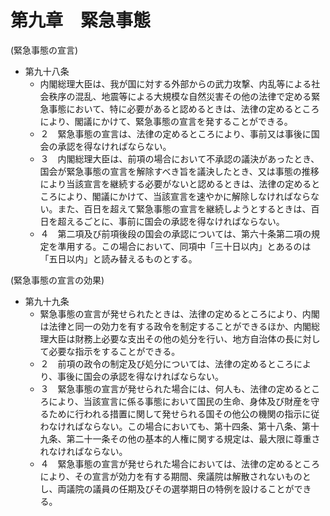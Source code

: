# 第九章　緊急事態

(緊急事態の宣言)

- 第九十八条
    - 内閣総理大臣は、我が国に対する外部からの武力攻撃、内乱等による社会秩序の混乱、地震等による大規模な自然災害その他の法律で定める緊急事態において、特に必要があると認めるときは、法律の定めるところにより、閣議にかけて、緊急事態の宣言を発することができる。
    - ２　緊急事態の宣言は、法律の定めるところにより、事前又は事後に国会の承認を得なければならない。
    - ３　内閣総理大臣は、前項の場合において不承認の議決があったとき、国会が緊急事態の宣言を解除すべき旨を議決したとき、又は事態の推移により当該宣言を継続する必要がないと認めるときは、法律の定めるところにより、閣議にかけて、当該宣言を速やかに解除しなければならない。また、百日を超えて緊急事態の宣言を継続しようとするときは、百日を超えるごとに、事前に国会の承認を得なければならない。
    - ４　第二項及び前項後段の国会の承認については、第六十条第二項の規定を準用する。この場合において、同項中「三十日以内」とあるのは「五日以内」と読み替えるものとする。

(緊急事態の宣言の効果)

- 第九十九条
    - 緊急事態の宣言が発せられたときは、法律の定めるところにより、内閣は法律と同一の効力を有する政令を制定することができるほか、内閣総理大臣は財務上必要な支出その他の処分を行い、地方自治体の長に対して必要な指示をすることができる。
    - ２　前項の政令の制定及び処分については、法律の定めるところにより、事後に国会の承認を得なければならない。
    - ３　緊急事態の宣言が発せられた場合には、何人も、法律の定めるところにより、当該宣言に係る事態において国民の生命、身体及び財産を守るために行われる措置に関して発せられる国その他公の機関の指示に従わなければならない。この場合においても、第十四条、第十八条、第十九条、第二十一条その他の基本的人権に関する規定は、最大限に尊重されなければならない。
    - ４　緊急事態の宣言が発せられた場合においては、法律の定めるところにより、その宣言が効力を有する期間、衆議院は解散されないものとし、両議院の議員の任期及びその選挙期日の特例を設けることができる。
